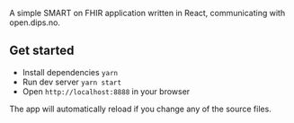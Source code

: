  A simple SMART on FHIR application written in React, communicating with open.dips.no. 

## Get started

* Install dependencies `yarn`
* Run dev server `yarn start`
* Open `http://localhost:8888` in your browser

The app will automatically reload if you change any of the source files.





